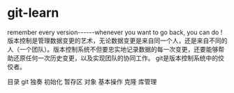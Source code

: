 # git-learn
remember every version------whenever you want to go back, you can do !
版本控制是管理数据变更的艺术，无论数据变更是来自同一个人，还是来自不同的人（一个团队）。版本控制系统不但要忠实地记录数据的每一次变更，还要能够帮助还原任何一次历史变更，以及实现团队的协同工作。 git是版本控制系统中的佼佼者。

目录    git 独奏     初始化    暂存区       对象    基本操作    克隆   库管理
